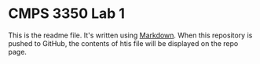 # CMPS 3350 Lab 1

This is the readme file. It's written using [Markdown](https://guides.github.com/features/mastering-markdown/). When this repository is pushed to GitHub, the contents of htis file will be displayed on the repo page.
